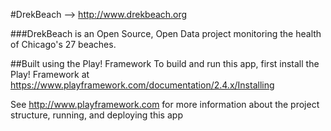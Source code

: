 #DrekBeach --> http://www.drekbeach.org

###DrekBeach is an Open Source, Open Data project monitoring the health of Chicago's 27 beaches.

##Built using the Play! Framework
To build and run this app, first install the Play! Framework at https://www.playframework.com/documentation/2.4.x/Installing

See http://www.playframework.com for more information about the project structure, running, and deploying this app
